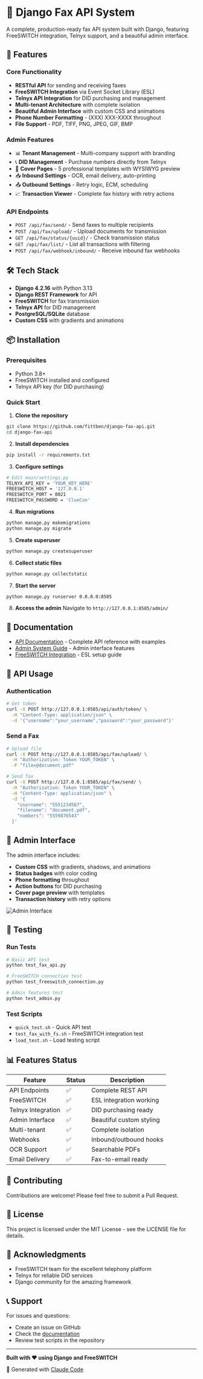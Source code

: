 # 📠 Django Fax API System

A complete, production-ready fax API system built with Django, featuring FreeSWITCH integration, Telnyx support, and a beautiful admin interface.

## 🚀 Features

### Core Functionality
- **RESTful API** for sending and receiving faxes
- **FreeSWITCH Integration** via Event Socket Library (ESL)
- **Telnyx API Integration** for DID purchasing and management
- **Multi-tenant Architecture** with complete isolation
- **Beautiful Admin Interface** with custom CSS and animations
- **Phone Number Formatting** - (XXX) XXX-XXXX throughout
- **File Support** - PDF, TIFF, PNG, JPEG, GIF, BMP

### Admin Features
- 📊 **Tenant Management** - Multi-company support with branding
- 📞 **DID Management** - Purchase numbers directly from Telnyx
- 📄 **Cover Pages** - 5 professional templates with WYSIWYG preview
- 📥 **Inbound Settings** - OCR, email delivery, auto-printing
- 📤 **Outbound Settings** - Retry logic, ECM, scheduling
- 📈 **Transaction Viewer** - Complete fax history with retry actions

### API Endpoints
- `POST /api/fax/send/` - Send faxes to multiple recipients
- `POST /api/fax/upload/` - Upload documents for transmission
- `GET /api/fax/status/{uuid}/` - Check transmission status
- `GET /api/fax/list/` - List all transactions with filtering
- `POST /api/fax/webhook/inbound/` - Receive inbound fax webhooks

## 🛠️ Tech Stack

- **Django 4.2.16** with Python 3.13
- **Django REST Framework** for API
- **FreeSWITCH** for fax transmission
- **Telnyx API** for DID management
- **PostgreSQL/SQLite** database
- **Custom CSS** with gradients and animations

## 📦 Installation

### Prerequisites
- Python 3.8+
- FreeSWITCH installed and configured
- Telnyx API key (for DID purchasing)

### Quick Start

1. **Clone the repository**
```bash
git clone https://github.com/fittben/django-fax-api.git
cd django-fax-api
```

2. **Install dependencies**
```bash
pip install -r requirements.txt
```

3. **Configure settings**
```bash
# Edit main/settings.py
TELNYX_API_KEY = 'YOUR_KEY_HERE'
FREESWITCH_HOST = '127.0.0.1'
FREESWITCH_PORT = 8021
FREESWITCH_PASSWORD = 'ClueCon'
```

4. **Run migrations**
```bash
python manage.py makemigrations
python manage.py migrate
```

5. **Create superuser**
```bash
python manage.py createsuperuser
```

6. **Collect static files**
```bash
python manage.py collectstatic
```

7. **Start the server**
```bash
python manage.py runserver 0.0.0.0:8585
```

8. **Access the admin**
Navigate to `http://127.0.0.1:8585/admin/`

## 📖 Documentation

- [API Documentation](API_DOCUMENTATION.md) - Complete API reference with examples
- [Admin System Guide](ADMIN_SYSTEM_COMPLETE.md) - Admin interface features
- [FreeSWITCH Integration](FREESWITCH_INTEGRATION_STATUS.md) - ESL setup guide

## 🔌 API Usage

### Authentication
```bash
# Get token
curl -X POST http://127.0.0.1:8585/api/auth/token/ \
  -H "Content-Type: application/json" \
  -d '{"username":"your_username","password":"your_password"}'
```

### Send a Fax
```bash
# Upload file
curl -X POST http://127.0.0.1:8585/api/fax/upload/ \
  -H "Authorization: Token YOUR_TOKEN" \
  -F "file=@document.pdf"

# Send fax
curl -X POST http://127.0.0.1:8585/api/fax/send/ \
  -H "Authorization: Token YOUR_TOKEN" \
  -H "Content-Type: application/json" \
  -d '{
    "username": "5551234567",
    "filename": "document.pdf",
    "numbers": "5559876543"
  }'
```

## 🎨 Admin Interface

The admin interface includes:
- **Custom CSS** with gradients, shadows, and animations
- **Status badges** with color coding
- **Phone formatting** throughout
- **Action buttons** for DID purchasing
- **Cover page preview** with templates
- **Transaction history** with retry options

![Admin Interface](https://via.placeholder.com/800x400?text=Beautiful+Admin+Interface)

## 🧪 Testing

### Run Tests
```bash
# Basic API test
python test_fax_api.py

# FreeSWITCH connection test
python test_freeswitch_connection.py

# Admin features test
python test_admin.py
```

### Test Scripts
- `quick_test.sh` - Quick API test
- `test_fax_with_fs.sh` - FreeSWITCH integration test
- `load_test.sh` - Load testing script

## 📊 Features Status

| Feature | Status | Description |
|---------|--------|-------------|
| API Endpoints | ✅ | Complete REST API |
| FreeSWITCH | ✅ | ESL integration working |
| Telnyx Integration | ✅ | DID purchasing ready |
| Admin Interface | ✅ | Beautiful custom styling |
| Multi-tenant | ✅ | Complete isolation |
| Webhooks | ✅ | Inbound/outbound hooks |
| OCR Support | ✅ | Searchable PDFs |
| Email Delivery | ✅ | Fax-to-email ready |

## 🤝 Contributing

Contributions are welcome! Please feel free to submit a Pull Request.

## 📝 License

This project is licensed under the MIT License - see the LICENSE file for details.

## 🙏 Acknowledgments

- FreeSWITCH team for the excellent telephony platform
- Telnyx for reliable DID services
- Django community for the amazing framework

## 📞 Support

For issues and questions:
- Create an issue on GitHub
- Check the [documentation](API_DOCUMENTATION.md)
- Review test scripts in the repository

---

**Built with ❤️ using Django and FreeSWITCH**

🤖 Generated with [Claude Code](https://claude.ai/code)